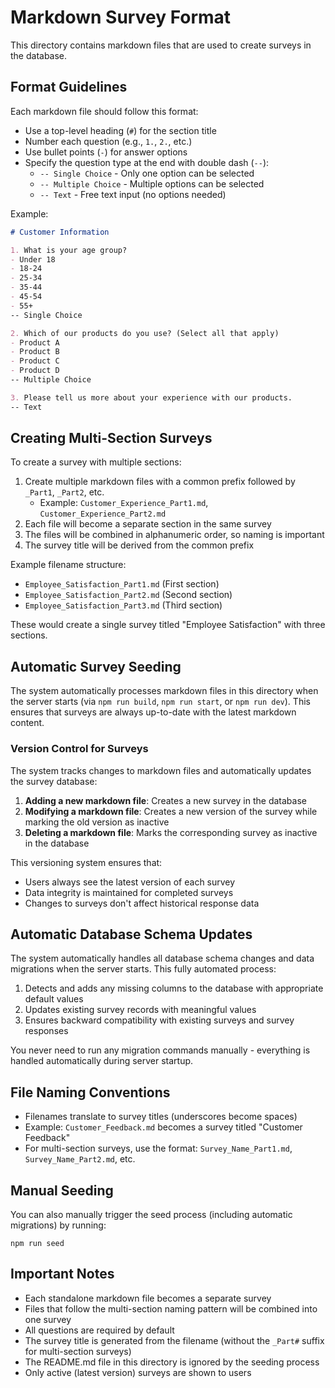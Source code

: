 # Markdown Survey Format

This directory contains markdown files that are used to create surveys in the database.

## Format Guidelines

Each markdown file should follow this format:

- Use a top-level heading (`#`) for the section title
- Number each question (e.g., `1.`, `2.`, etc.)
- Use bullet points (`-`) for answer options
- Specify the question type at the end with double dash (`--`):
  - `-- Single Choice` - Only one option can be selected
  - `-- Multiple Choice` - Multiple options can be selected
  - `-- Text` - Free text input (no options needed)

Example:

```markdown
# Customer Information

1. What is your age group?
- Under 18
- 18-24
- 25-34
- 35-44
- 45-54
- 55+
-- Single Choice

2. Which of our products do you use? (Select all that apply)
- Product A
- Product B
- Product C
- Product D
-- Multiple Choice

3. Please tell us more about your experience with our products.
-- Text
```

## Creating Multi-Section Surveys

To create a survey with multiple sections:

1. Create multiple markdown files with a common prefix followed by `_Part1`, `_Part2`, etc.
   - Example: `Customer_Experience_Part1.md`, `Customer_Experience_Part2.md`
2. Each file will become a separate section in the same survey
3. The files will be combined in alphanumeric order, so naming is important
4. The survey title will be derived from the common prefix

Example filename structure:
- `Employee_Satisfaction_Part1.md` (First section)
- `Employee_Satisfaction_Part2.md` (Second section)
- `Employee_Satisfaction_Part3.md` (Third section)

These would create a single survey titled "Employee Satisfaction" with three sections.

## Automatic Survey Seeding

The system automatically processes markdown files in this directory when the server starts (via `npm run build`, `npm run start`, or `npm run dev`). This ensures that surveys are always up-to-date with the latest markdown content.

### Version Control for Surveys

The system tracks changes to markdown files and automatically updates the survey database:

1. **Adding a new markdown file**: Creates a new survey in the database
2. **Modifying a markdown file**: Creates a new version of the survey while marking the old version as inactive
3. **Deleting a markdown file**: Marks the corresponding survey as inactive in the database

This versioning system ensures that:
- Users always see the latest version of each survey
- Data integrity is maintained for completed surveys
- Changes to surveys don't affect historical response data

## Automatic Database Schema Updates

The system automatically handles all database schema changes and data migrations when the server starts. This fully automated process:

1. Detects and adds any missing columns to the database with appropriate default values
2. Updates existing survey records with meaningful values
3. Ensures backward compatibility with existing surveys and survey responses

You never need to run any migration commands manually - everything is handled automatically during server startup.

## File Naming Conventions

- Filenames translate to survey titles (underscores become spaces)
- Example: `Customer_Feedback.md` becomes a survey titled "Customer Feedback"
- For multi-section surveys, use the format: `Survey_Name_Part1.md`, `Survey_Name_Part2.md`, etc.

## Manual Seeding

You can also manually trigger the seed process (including automatic migrations) by running:

```
npm run seed
```

## Important Notes

- Each standalone markdown file becomes a separate survey
- Files that follow the multi-section naming pattern will be combined into one survey
- All questions are required by default
- The survey title is generated from the filename (without the `_Part#` suffix for multi-section surveys)
- The README.md file in this directory is ignored by the seeding process
- Only active (latest version) surveys are shown to users 